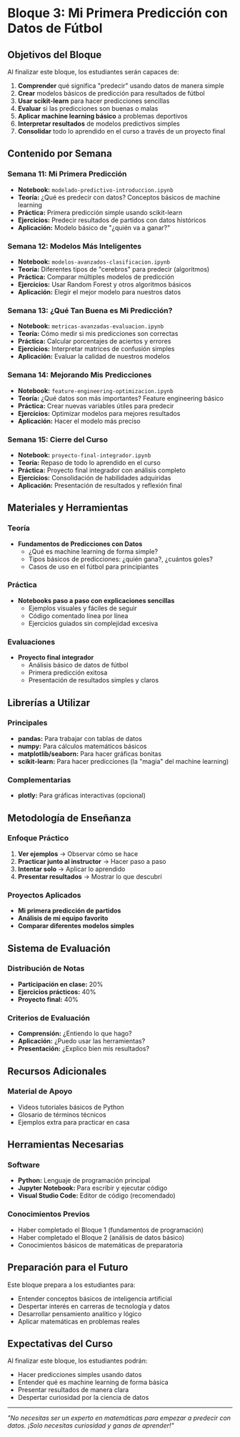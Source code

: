 # Bloque 3: Mi Primera Predicción con Datos de Fútbol

## Objetivos del Bloque

Al finalizar este bloque, los estudiantes serán capaces de:

1. **Comprender** qué significa "predecir" usando datos de manera simple
2. **Crear** modelos básicos de predicción para resultados de fútbol
3. **Usar scikit-learn** para hacer predicciones sencillas
4. **Evaluar** si las predicciones son buenas o malas
5. **Aplicar machine learning básico** a problemas deportivos
6. **Interpretar resultados** de modelos predictivos simples
7. **Consolidar** todo lo aprendido en el curso a través de un proyecto final

## Contenido por Semana

### Semana 11: Mi Primera Predicción

- **Notebook:** `modelado-predictivo-introduccion.ipynb`
- **Teoría:** ¿Qué es predecir con datos? Conceptos básicos de machine learning
- **Práctica:** Primera predicción simple usando scikit-learn
- **Ejercicios:** Predecir resultados de partidos con datos históricos
- **Aplicación:** Modelo básico de "¿quién va a ganar?"

### Semana 12: Modelos Más Inteligentes

- **Notebook:** `modelos-avanzados-clasificacion.ipynb`
- **Teoría:** Diferentes tipos de "cerebros" para predecir (algoritmos)
- **Práctica:** Comparar múltiples modelos de predicción
- **Ejercicios:** Usar Random Forest y otros algoritmos básicos
- **Aplicación:** Elegir el mejor modelo para nuestros datos

### Semana 13: ¿Qué Tan Buena es Mi Predicción?

- **Notebook:** `metricas-avanzadas-evaluacion.ipynb`
- **Teoría:** Cómo medir si mis predicciones son correctas
- **Práctica:** Calcular porcentajes de aciertos y errores
- **Ejercicios:** Interpretar matrices de confusión simples
- **Aplicación:** Evaluar la calidad de nuestros modelos

### Semana 14: Mejorando Mis Predicciones

- **Notebook:** `feature-engineering-optimizacion.ipynb`
- **Teoría:** ¿Qué datos son más importantes? Feature engineering básico
- **Práctica:** Crear nuevas variables útiles para predecir
- **Ejercicios:** Optimizar modelos para mejores resultados
- **Aplicación:** Hacer el modelo más preciso

### Semana 15: Cierre del Curso

- **Notebook:** `proyecto-final-integrador.ipynb`
- **Teoría:** Repaso de todo lo aprendido en el curso
- **Práctica:** Proyecto final integrador con análisis completo
- **Ejercicios:** Consolidación de habilidades adquiridas
- **Aplicación:** Presentación de resultados y reflexión final

## Materiales y Herramientas

### Teoría

- **Fundamentos de Predicciones con Datos**
  - ¿Qué es machine learning de forma simple?
  - Tipos básicos de predicciones: ¿quién gana?, ¿cuántos goles?
  - Casos de uso en el fútbol para principiantes

### Práctica

- **Notebooks paso a paso con explicaciones sencillas**
  - Ejemplos visuales y fáciles de seguir
  - Código comentado línea por línea
  - Ejercicios guiados sin complejidad excesiva

### Evaluaciones

- **Proyecto final integrador**
  - Análisis básico de datos de fútbol
  - Primera predicción exitosa
  - Presentación de resultados simples y claros

## Librerías a Utilizar

### Principales

- **pandas:** Para trabajar con tablas de datos
- **numpy:** Para cálculos matemáticos básicos
- **matplotlib/seaborn:** Para hacer gráficas bonitas
- **scikit-learn:** Para hacer predicciones (la "magia" del machine learning)

### Complementarias

- **plotly:** Para gráficas interactivas (opcional)

## Metodología de Enseñanza

### Enfoque Práctico

1. **Ver ejemplos** → Observar cómo se hace
2. **Practicar junto al instructor** → Hacer paso a paso
3. **Intentar solo** → Aplicar lo aprendido
4. **Presentar resultados** → Mostrar lo que descubrí

### Proyectos Aplicados

- **Mi primera predicción de partidos**
- **Análisis de mi equipo favorito**
- **Comparar diferentes modelos simples**

## Sistema de Evaluación

### Distribución de Notas

- **Participación en clase:** 20%
- **Ejercicios prácticos:** 40%
- **Proyecto final:** 40%

### Criterios de Evaluación

- **Comprensión:** ¿Entiendo lo que hago?
- **Aplicación:** ¿Puedo usar las herramientas?
- **Presentación:** ¿Explico bien mis resultados?

## Recursos Adicionales

### Material de Apoyo

- Videos tutoriales básicos de Python
- Glosario de términos técnicos
- Ejemplos extra para practicar en casa

## Herramientas Necesarias

### Software
- **Python:** Lenguaje de programación principal
- **Jupyter Notebook:** Para escribir y ejecutar código
- **Visual Studio Code:** Editor de código (recomendado)

### Conocimientos Previos
- Haber completado el Bloque 1 (fundamentos de programación)
- Haber completado el Bloque 2 (análisis de datos básico)
- Conocimientos básicos de matemáticas de preparatoria

## Preparación para el Futuro

Este bloque prepara a los estudiantes para:
- Entender conceptos básicos de inteligencia artificial
- Despertar interés en carreras de tecnología y datos
- Desarrollar pensamiento analítico y lógico
- Aplicar matemáticas en problemas reales

## Expectativas del Curso

Al finalizar este bloque, los estudiantes podrán:
- Hacer predicciones simples usando datos
- Entender qué es machine learning de forma básica
- Presentar resultados de manera clara
- Despertar curiosidad por la ciencia de datos

---

*"No necesitas ser un experto en matemáticas para empezar a predecir con datos. ¡Solo necesitas curiosidad y ganas de aprender!"*
